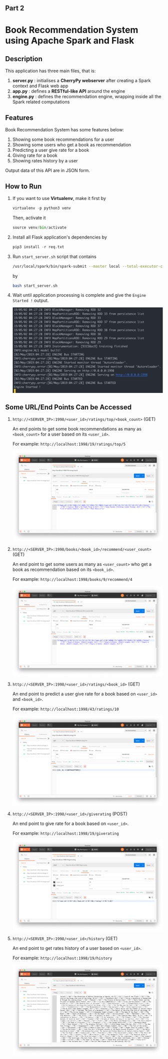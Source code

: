## Part 2
# Book Recommendation System using Apache Spark and Flask

## Description
This application has three main files, that is:

1. **server.py** : initialises a **CherryPy webserver** after creating a Spark context and Flask web app
2. **app.py** : defines a **RESTful-like API** around the engine
3. **engine.py** :  defines the recommendation engine, wrapping inside all the Spark related computations

## Features
Book Recommendation System has some features below:
1. Showing some book recommendations for a user
2. Showing some users who get a book as recommendation 
3. Predicting a user give rate for a book
4. Giving rate for a book
5. Showing rates history by a user

Output data of this API are in JSON form.

## How to Run
1. If you want to use **Virtualenv**, make it first by
    ```python
    virtualenv -p python3 venv
    ```
    Then, activate it
    ```python
    source venv/bin/activate
    ```
2. Install all Flask application's dependencies by
    ```python
    pip3 install -r req.txt
    ```
3. Run `start_server.sh` script that contains 
    ```bash
    /usr/local/spark/bin/spark-submit --master local --total-executor-cores 14 --executor-memory 6g server.py
    ```
    by 
    ```bash
    bash start_server.sh
    ```
4. Wait until application processing is complete and give the `Engine Started !` output.

    ![](img/ss1.png)

## Some URL/End Points Can be Accessed
1. `http://<SERVER_IP>:1998/<user_id>/ratings/top/<book_count>` (GET)

    An end points to get some book recommendations as many as `<book_count>` for a user based on its `<user_id>`.

    For example:
    `http://localhost:1998/19/ratings/top/5`

    ![](img/ss2.png)

2. `http://<SERVER_IP>:1998/books/<book_id>/recommend/<user_count>` (GET)

    An end point to get some users as many as `<user_count>` who get a book as recommendation based on its `<book_id>`.

     For example:
    `http://localhost:1998/books/9/recommend/4`

    ![](img/ss3.png)


3. `http://<SERVER_IP>:1998/<user_id>/ratings/<book_id>` (GET)

    An end point to predict a user give rate for a book based on `<user_id>` and `<book_id>`.

    For example:
    `http://localhost:1998/43/ratings/10`

    ![](img/ss4.png)

4. `http://<SERVER_IP>:1998/<user_id>/giverating` (POST)

    An end point to give rate for a book based on `<user_id>`.

    For example:
    `http://localhost:1998/19/giverating`

    ![](img/ss5.png)

5. `http://<SERVER_IP>:1998/<user_id>/history` (GET)

    An end point to get rates history of a user based on `<user_id>`. 

    For example:
    `http://localhost:1998/19/history`
    
    ![](img/ss6.png)